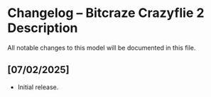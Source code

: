 # Changelog – Bitcraze Crazyflie 2 Description

All notable changes to this model will be documented in this file.

## [07/02/2025]
- Initial release.
